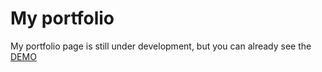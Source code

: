 # My portfolio

My portfolio page is still under development, but you can already see the [DEMO](https://www.pityubak.ml/)